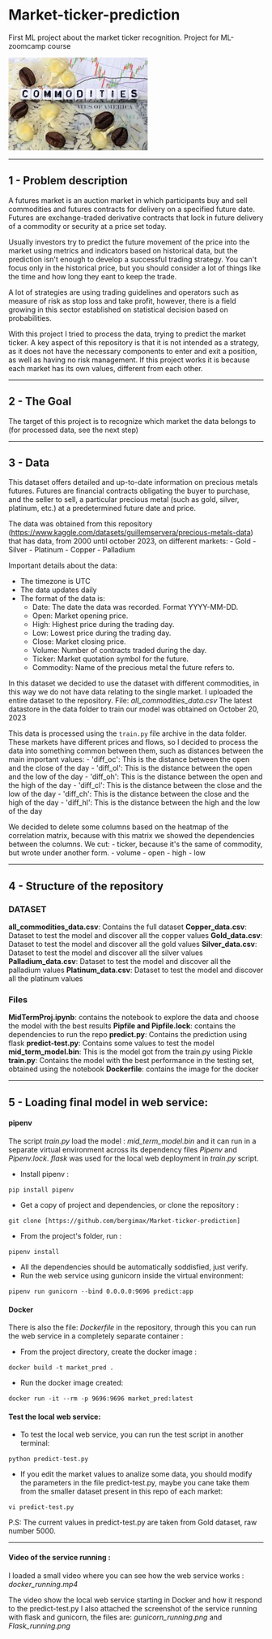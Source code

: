 # Market-ticker-prediction
First ML project about the market ticker recognition. Project for ML-zoomcamp course

![](images.jpg)

---

## 1 - Problem description

A futures market is an auction market in which participants buy and sell commodities and futures contracts for delivery on a specified future date. Futures are exchange-traded derivative contracts that lock in future delivery of a commodity or security at a price set today.

Usually investors try to predict the future movement of the price into the market using metrics and indicators based on historical data, but the prediction isn't enough to develop a successful trading strategy. You can't focus only in the historical price, but you should consider a lot of things like the time and how long they eant to keep the trade. 

A lot of strategies are using trading guidelines and operators such as measure of risk as stop loss and take profit, however, there is a field growing in this sector established on statistical decision based on probabilities.

With this project I tried to process the data, trying to predict the market ticker. A key aspect of this repository is that it is not intended as a strategy, as it does not have the necessary components to enter and exit a position, as well as having no risk management. If this project works it is because each market has its own values, different from each other.

---
## 2 - The Goal

The target of this project is to recognize which market the data belongs to (for processed data, see the next step)

--- 

## 3 - Data
This dataset offers detailed and up-to-date information on precious metals futures. Futures are financial contracts obligating the buyer to purchase, and the seller to sell, a particular precious metal (such as gold, silver, platinum, etc.) at a predetermined future date and price.

The data was obtained from this repository (https://www.kaggle.com/datasets/guillemservera/precious-metals-data) that has data, from 2000 until october 2023, on different markets:
	- Gold 
	- Silver
	- Platinum
    	- Copper
    	- Palladium

Important details about the data:
- The timezone is UTC
- The data updates daily
- The format of the data is: 
	- Date: The date the data was recorded. Format YYYY-MM-DD.
	- Open: Market opening price.
	- High: Highest price during the trading day.
	- Low: Lowest price during the trading day.
	- Close: Market closing price.
	- Volume: Number of contracts traded during the day.
	- Ticker: Market quotation symbol for the future.
	- Commodity: Name of the precious metal the future refers to.
 
In this dataset we decided to use the dataset with different commodities, in this way we do not have data relating to the single market. I uploaded the entire dataset to the repository. File: *all_commodities_data.csv*
The latest datastore in the data folder to train our model was obtained on October 20, 2023
 
This data is processed using the ``train.py`` file archive in the data folder.
These markets have different prices and flows, so I decided to process the data into something common between them, such as distances between the main important values:
	- 'diff_oc': This is the distance between the open and the close of the day 
    	- 'diff_ol': This is the distance between the open and the low of the day 
    	- 'diff_oh': This is the distance between the open and the high of the day 
    	- 'diff_cl': This is the distance between the close and the low of the day 
    	- 'diff_ch': This is the distance between the close and the high of the day
    	- 'diff_hl': This is the distance between the high and the low of the day 

We decided to delete some columns based on the heatmap of the correlation matrix, because with this matrix we showed the dependencies between the columns.
We cut:
	- ticker, because it's the same of commodity, but wrote under another form.
	- volume
	- open
	- high
	- low

---

## 4 - Structure of the repository

### DATASET
**all_commodities_data.csv**: Contains the full dataset
**Copper_data.csv**: Dataset to test the model and discover all the copper values
**Gold_data.csv**: Dataset to test the model and discover all the gold values
**Silver_data.csv**: Dataset to test the model and discover all the silver values
**Palladium_data.csv**: Dataset to test the model and discover all the palladium values
**Platinum_data.csv**: Dataset to test the model and discover all the platinum values

### Files
**MidTermProj.ipynb**: contains the notebook to explore the data and choose the model with the best results
**Pipfile and Pipfile.lock**: contains the dependencies to run the repo
**predict.py**: Contains the prediction using flask
**predict-test.py**: Contains some values to test the model
**mid_term_model.bin**: This is the model got from the train.py using Pickle
**train.py**: Contains the model with the best performance in the testing set, obtained using the notebook
**Dockerfile**: contains the image for the docker

---

## 5 - Loading final model in web service:

#### pipenv

The script *train.py* load the model : *mid_term_model.bin* and it can run in a separate virtual environment across its dependency files *Pipenv* and *Pipenv.lock*.
*flask* was used for the local web deployment in *train.py* script.

- Install pipenv :
```
pip install pipenv
```
- Get a copy of project and dependencies, or clone the repository :
```
git clone [https://github.com/bergimax/Market-ticker-prediction]
```
- From the project's folder, run :
``` 
pipenv install
```
- All the dependencies should be automatically soddisfied, just verify.
- Run the web service using gunicorn inside the virtual environment:
```
pipenv run gunicorn --bind 0.0.0.0:9696 predict:app
```

#### Docker
There is also the file: *Dockerfile* in the repository, through this you can run the web service in a completely separate container :
- From the project directory, create the docker image :
```
docker build -t market_pred .
```
- Run the docker image created:
```
docker run -it --rm -p 9696:9696 market_pred:latest
```

#### Test the local web service:

- To test the local web service, you can run the test script in another terminal:
```
python predict-test.py
```
- If you edit the market values to analize some data, you should modify the parameters in the file predict-test.py, maybe you cane take them from the smaller dataset present in this repo of each market:
```
vi predict-test.py
```
P.S: The current values in predict-test.py are taken from Gold dataset, raw number 5000.

---

#### Video of the service running :
I loaded a small video where you can see how the web service works : *docker_running.mp4* 

The video show the local web service starting in Docker and how it respond to the predict-test.py
I also attached the screenshot of the service running with flask and gunicorn, the files are: *gunicorn_running.png* and *Flask_running.png*
